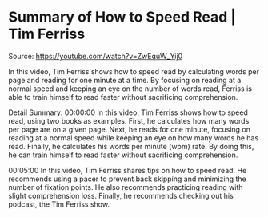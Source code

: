 # Summary of How to Speed Read | Tim Ferriss

Source: https://youtube.com/watch?v=ZwEquW_Yij0

In this video, Tim Ferriss shows how to speed read by calculating words per page and reading for one minute at a time. By focusing on reading at a normal speed and keeping an eye on the number of words read, Ferriss is able to train himself to read faster without sacrificing comprehension.

Detail Summary: 
00:00:00
In this video, Tim Ferriss shows how to speed read, using two books as examples. First, he calculates how many words per page are on a given page. Next, he reads for one minute, focusing on reading at a normal speed while keeping an eye on how many words he has read. Finally, he calculates his words per minute (wpm) rate. By doing this, he can train himself to read faster without sacrificing comprehension.

00:05:00
In this video, Tim Ferriss shares tips on how to speed read. He recommends using a pacer to prevent back skipping and minimizing the number of fixation points. He also recommends practicing reading with slight comprehension loss. Finally, he recommends checking out his podcast, the Tim Ferriss show.

